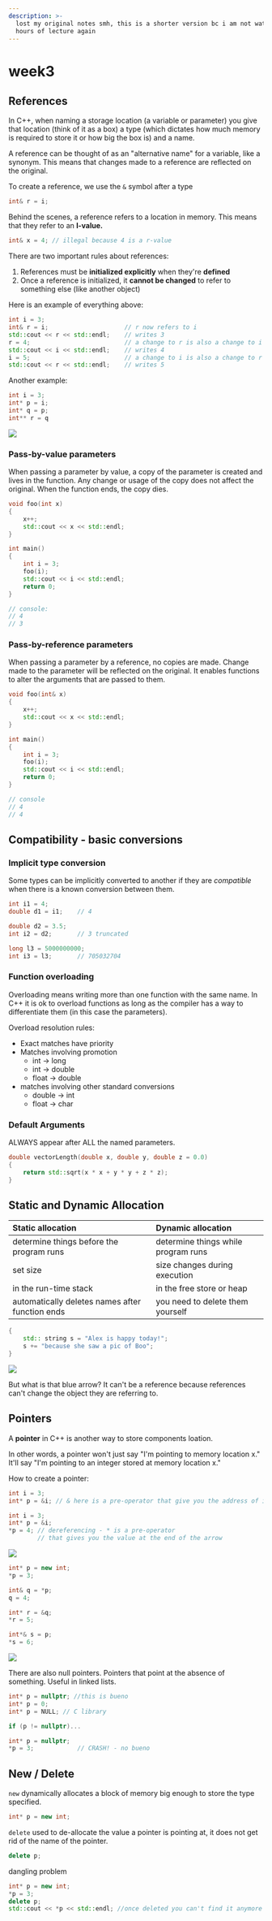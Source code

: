 ```yaml
---
description: >-
  lost my original notes smh, this is a shorter version bc i am not watching 3
  hours of lecture again
---
```


# week3

## References

In C++, when naming a storage location \(a variable or parameter\) you give that location \(think of it as a box\) a type \(which dictates how much memory is required to store it or how big the box is\) and a name. 

A reference can be thought of as an "alternative name" for a variable, like a synonym. This means that changes made to a reference are reflected on the original.

To create a reference, we use the `&` symbol after a type

```cpp
int& r = i;  
```

Behind the scenes, a reference refers to a location in memory. This means that they refer to an **l-value.**

```cpp
int& x = 4; // illegal because 4 is a r-value
```

There are two important rules about references:

1. References must be **initialized explicitly** when they're **defined**
2. Once a reference is initialized, it **cannot be changed** to refer to something else \(like another object\)

Here is an example of everything above:

```cpp
int i = 3;
int& r = i;                     // r now refers to i
std::cout << r << std::endl;    // writes 3
r = 4;                          // a change to r is also a change to i
std::cout << i << std::endl;    // writes 4
i = 5;                          // a change to i is also a change to r
std::cout << r << std::endl;    // writes 5
```

Another example:

```cpp
int i = 3;
int* p = i;
int* q = p;
int** r = q
```

![](../.gitbook/assets/image%20%286%29.png)

### Pass-by-value parameters

When passing a parameter by value, a copy of the parameter is created and lives in the function. Any change or usage of the copy does not affect the original. When the function ends, the copy dies.

```cpp
void foo(int x)
{
    x++;
    std::cout << x << std::endl;
}

int main()
{
    int i = 3;
    foo(i);
    std::cout << i << std::endl;
    return 0;
}

// console:
// 4
// 3
```

### Pass-by-reference parameters

When passing a parameter by a reference, no copies are made. Change made to the parameter will be reflected on the original. It enables functions to alter the arguments that are passed to them. 

```cpp
void foo(int& x)
{
    x++;
    std::cout << x << std::endl;
}

int main()
{
    int i = 3;
    foo(i);
    std::cout << i << std::endl;
    return 0;
}

// console 
// 4
// 4
```

## Compatibility - basic conversions

### Implicit type conversion

Some types can be implicitly converted to another if they are _compatible_ when there is a known conversion between them.

```cpp
int i1 = 4;
double d1 = i1;    // 4

double d2 = 3.5;
int i2 = d2;       // 3 truncated

long l3 = 5000000000;
int i3 = l3;       // 705032704
```

### Function overloading 

Overloading means writing more than one function with the same name. In C++ it is ok to overload functions as long as the compiler has a way to differentiate them \(in this case the parameters\). 

Overload resolution rules: 

* Exact matches have priority 
* Matches involving promotion 
  * int -&gt; long
  * int -&gt; double 
  * float -&gt; double
* matches involving other standard conversions 
  * double -&gt; int
  * float -&gt; char

### Default Arguments

ALWAYS appear after ALL the named parameters.

```cpp
double vectorLength(double x, double y, double z = 0.0)
{
    return std::sqrt(x * x + y * y + z * z);
}
```

## Static and Dynamic Allocation 

| Static allocation | Dynamic allocation |
| :--- | :--- |
| determine things before the program runs | determine things while program runs |
| set size | size changes during execution |
| in the run-time stack | in the free store or heap |
| automatically deletes names after function ends | you need to delete them yourself |

```cpp
{
    std:: string s = "Alex is happy today!";
    s += "because she saw a pic of Boo";
}
```

![](../.gitbook/assets/image%20%283%29.png)

But what is that blue arrow? It can't be a reference because references can't change the object they are referring to.

## Pointers

A **pointer** in C++ is another way to store components loation.

In other words, a pointer won't just say "I'm pointing to memory location x." It'll say "I'm pointing to an integer stored at memory location x."

How to create a pointer:

```cpp
int i = 3;
int* p = &i; // & here is a pre-operator that give you the address of i
```

```cpp
int i = 3;
int* p = &i;
*p = 4; // dereferencing - * is a pre-operator 
        // that gives you the value at the end of the arrow

```

![](../.gitbook/assets/image%20%285%29.png)

```cpp
int* p = new int;
*p = 3;

int& q = *p;
q = 4;

int* r = &q;
*r = 5;

int*& s = p;
*s = 6;
```

![](../.gitbook/assets/image%20%284%29.png)

There are also null pointers. Pointers that point at the absence of something. Useful in linked lists.

```cpp
int* p = nullptr; //this is bueno
int* p = 0;    
int* p = NULL; // C library

if (p != nullptr)...

int* p = nullptr;
*p = 3;            // CRASH! - no bueno
```

## New / Delete

`new` dynamically allocates a block of memory big enough to store the type specified.

```cpp
int* p = new int;
```

`delete` used to de-allocate the value a pointer is pointing at, it does not get rid of the name of the pointer.

```cpp
delete p;
```

dangling problem

```cpp
int* p = new int;
*p = 3;
delete p;
std::cout << *p << std::endl; //once deleted you can't find it anymore
```

